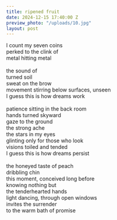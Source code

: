 ```yaml
---
title: ripened fruit
date: 2024-12-15 17:40:00 Z
preview_photo: "/uploads/10.jpg"
layout: post
---
```


I count my seven coins <br>
perked to the clink of <br>
metal hitting metal <br>
<br>
the sound of <br>
turned soil <br>
sweat on the brow <br>
movement stirring below surfaces, unseen <br>
I guess this is how dreams work <br>
<br>
patience sitting in the back room <br>
hands turned skyward <br>
gaze to the ground <br>
the strong ache <br>
the stars in my eyes <br>
glinting only for those who look <br>
visions toiled and tended <br>
I guess this is how dreams persist <br>
<br>
the honeyed taste of peach <br>
dribbling chin <br>
this moment, conceived long before <br>
knowing nothing but <br>
the tenderhearted hands <br>
light dancing, through open windows <br>
invites the surrender <br>
to the warm bath of promise <br>